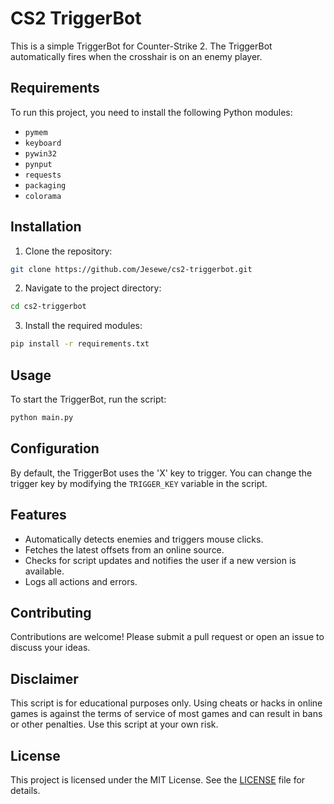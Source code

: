 # CS2 TriggerBot
This is a simple TriggerBot for Counter-Strike 2. The TriggerBot automatically fires when the crosshair is on an enemy player.

## Requirements
To run this project, you need to install the following Python modules:
- `pymem`
- `keyboard`
- `pywin32`
- `pynput`
- `requests`
- `packaging`
- `colorama`

## Installation
1. Clone the repository:
```bash
git clone https://github.com/Jesewe/cs2-triggerbot.git
```

2. Navigate to the project directory:
```bash
cd cs2-triggerbot
```

3. Install the required modules:
```bash
pip install -r requirements.txt
```

## Usage
To start the TriggerBot, run the script:
```bash
python main.py
```

## Configuration
By default, the TriggerBot uses the 'X' key to trigger. You can change the trigger key by modifying the `TRIGGER_KEY` variable in the script.

## Features
- Automatically detects enemies and triggers mouse clicks.
- Fetches the latest offsets from an online source.
- Checks for script updates and notifies the user if a new version is available.
- Logs all actions and errors.

## Contributing
Contributions are welcome! Please submit a pull request or open an issue to discuss your ideas.

## Disclaimer
This script is for educational purposes only. Using cheats or hacks in online games is against the terms of service of most games and can result in bans or other penalties. Use this script at your own risk.

## License
This project is licensed under the MIT License. See the [LICENSE](LICENSE) file for details.